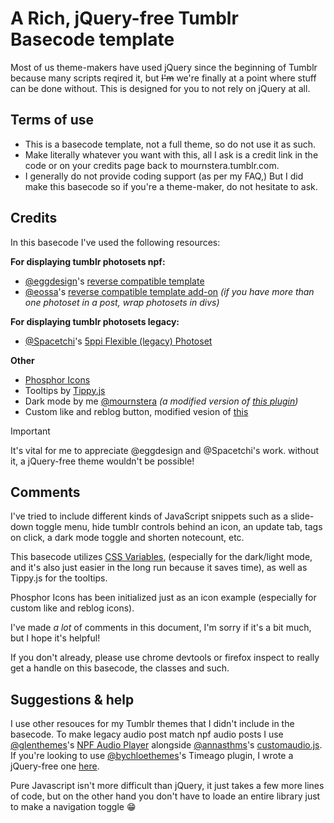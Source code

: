 # A Rich, jQuery-free Tumblr Basecode template
Most of us theme-makers have used jQuery since the beginning of Tumblr because many scripts reqired it, but ~~I'm~~ we're finally at a point where stuff can be done without. This is designed for you to not rely on jQuery at all.

## Terms of use
+   This is a basecode template, not a full theme, so do not use it as such.
+   Make literally whatever you want with this, all I ask is a credit link in the code or on your credits page back to mournstera.tumblr.com.
+   I generally do not provide coding support (as per my FAQ,) But I did make this basecode so if you're a theme-maker, do not hesitate to ask.

## Credits
In this basecode I've used the following resources:

**For displaying tumblr photosets npf:**
+ [@eggdesign](https://egg.design)'s [reverse compatible template](https://github.com/cornetespoir/npf-theme-base/blob/main/reverse-compatible-template.html)
+ [@eossa](https://eossa.studio)'s [reverse compatible template add-on](https://codepen.io/juliasteiwer/pen/yLGvKjV) *(if you have more than one photoset in a post, wrap photosets in divs)*

**For displaying tumblr photosets legacy:**
+ [@Spacetchi](https://spacetchi.tumblr.com)'s [5ppi Flexible (legacy) Photoset](https://github.com/Spacetchi/tumblr-flexible-photoset/tree/master)

**Other**
+ [Phosphor Icons](https://phosphoricons.com)
+ Tooltips by [Tippy.js](https://atomiks.github.io/tippyjs)
+ Dark mode by me [@mournstera](https://mournstera.tumblr.com) *(a modified version of [this plugin](https://mournstera.tumblr.com/plugins/darkmode))*
+ Custom like and reblog button, modified vesion of [this](https://stackoverflow.com/questions/21708662/customise-tumblrs-new-like-button-iframe-likebutton/21715659#21715659)


> [!IMPORTANT]
> It's vital for me to appreciate @eggdesign and @Spacetchi's work. without it, a jQuery-free theme wouldn't be possible!

## Comments

I've tried to include different kinds of JavaScript snippets such as a slide-down toggle menu, hide tumblr controls behind an icon, an update tab, tags on click, a dark mode toggle and shorten notecount, etc.

This basecode utilizes [CSS Variables](https://www.w3schools.com/css/css3_variables.asp), (especially for the dark/light mode, and it's also just easier in the long run because it saves time), as well as Tippy.js for the tooltips.

Phosphor Icons has been initialized just as an icon example (especially for custom like and reblog icons).

I've made *a lot* of comments in this document, I'm sorry if it's a bit much, but I hope it's helpful!
      
If you don't already, please use chrome devtools or firefox inspect to really get a handle on this basecode, the classes and such.

## Suggestions & help
I use other resouces for my Tumblr themes that I didn't include in the basecode. To make legacy audio post match npf audio posts I use [@glenthemes](https://glenthemes.tumblr.com)'s [NPF Audio Player](https://glenthemes.tumblr.com/post/722160746171072512/npf-audio-player) alongside [@annasthms](https://annasthms.tumblr.com/)'s [customaudio.js](https://annasthms.tumblr.com/more/js/customaudio/new). If you're looking to use [@bychloethemes](https://bychloethemes.tumblr.com/plugins/timeago)'s Timeago plugin, I wrote a jQuery-free one [here](https://github.com/flipsewtf/TimeAgo).

Pure Javascript isn't more difficult than jQuery, it just takes a few more lines of code, but on the other hand you don't have to loade an entire library just to make a navigation toggle 😁 
